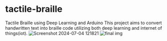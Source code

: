 # tactile-braille
Tactile Braille using Deep Learning and Arduino
This project aims to convert handwritten text into braille code utilizing both deep learning and internet of things(iot).
![Screenshot 2024-07-04 121821](https://github.com/user-attachments/assets/46a73344-9945-4078-9bd0-b42e2f290001)
![final img](https://github.com/user-attachments/assets/2b40bdc6-6a1e-431f-bfac-85072be3b38a)
